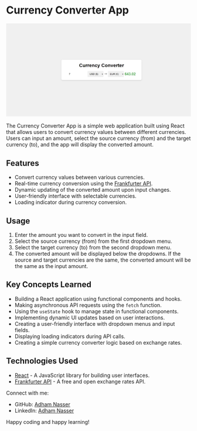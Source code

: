 # Currency Converter App

![Currency Converter App Screenshot](./src/screenshot/demo.png)

The Currency Converter App is a simple web application built using React that allows users to convert currency values between different currencies. Users can input an amount, select the source currency (from) and the target currency (to), and the app will display the converted amount.

## Features

- Convert currency values between various currencies.
- Real-time currency conversion using the [Frankfurter API](https://www.frankfurter.app/).
- Dynamic updating of the converted amount upon input changes.
- User-friendly interface with selectable currencies.
- Loading indicator during currency conversion.

## Usage

1. Enter the amount you want to convert in the input field.
2. Select the source currency (from) from the first dropdown menu.
3. Select the target currency (to) from the second dropdown menu.
4. The converted amount will be displayed below the dropdowns. If the source and target currencies are the same, the converted amount will be the same as the input amount.

## Key Concepts Learned

- Building a React application using functional components and hooks.
- Making asynchronous API requests using the `fetch` function.
- Using the `useState` hook to manage state in functional components.
- Implementing dynamic UI updates based on user interactions.
- Creating a user-friendly interface with dropdown menus and input fields.
- Displaying loading indicators during API calls.
- Creating a simple currency converter logic based on exchange rates.


## Technologies Used

- [React](https://reactjs.org/) - A JavaScript library for building user interfaces.
- [Frankfurter API](https://www.frankfurter.app/) - A free and open exchange rates API.

Connect with me:

- GitHub: [Adham Nasser](https://github.com/Adham-XIII)
- LinkedIn: [Adham Nasser](https://www.linkedin.com/in/adham-nasser-xiii/)

Happy coding and happy learning!
